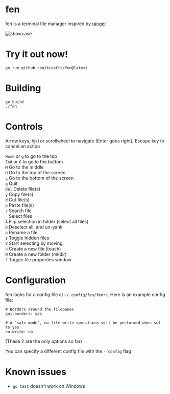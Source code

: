 # fen
fen is a terminal file manager inspired by [ranger](https://github.com/ranger/ranger)

![showcase](https://github.com/kivattt/fen/assets/49201105/bb633b84-750d-4965-aa0b-792f2f3635d5)

# Try it out now!
```
go run github.com/kivattt/fen@latest
```

# Building
```
go build
./fen
```

# Controls
Arrow keys, hjkl or scrollwheel to navigate (Enter goes right), Escape key to cancel an action

`Home` or `g` to go to the top \
`End` or `G` to go to the bottom \
`M` Go to the middle \
`H` Go to the top of the screen \
`L` Go to the bottom of the screen \
`q` Quit \
`Del` Delete file(s) \
`y` Copy file(s) \
`d` Cut file(s) \
`p` Paste file(s) \
`/` Search file \
` ` Select files \
`A` Flip selection in folder (select all files) \
`D` Deselect all, and un-yank \
`a` Rename a file \
`z` Toggle hidden files \
`V` Start selecting by moving \
`n` Create a new file (touch) \
`N` Create a new folder (mkdir) \
`?` Toggle file properties window

# Configuration
fen looks for a config file at `~/.config/fen/fenrc`. Here is an example config file:
```
# Borders around the filepanes
gui-borders: yes

# A "safe mode", no file write operations will be performed when set to yes
no-write: no
```
(These 2 are the only options so far)

You can specify a different config file with the `--config` flag

# Known issues
- `go test` doesn't work on Windows
